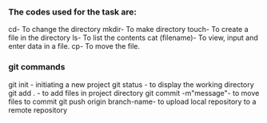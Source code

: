 ### The codes used for the task are:

cd- To change the directory
mkdir- To make directory
touch- To create a file in the directory
ls- To list the contents 
cat (filename)- To view, input and enter data in a file.
cp- To move the file.

### git commands

git init - initiating a new project
git status - to display the working directory
git add . - to add files in project directory
git commit -m"message"- to move files to commit
git push origin branch-name- to upload local repository to a remote repository

